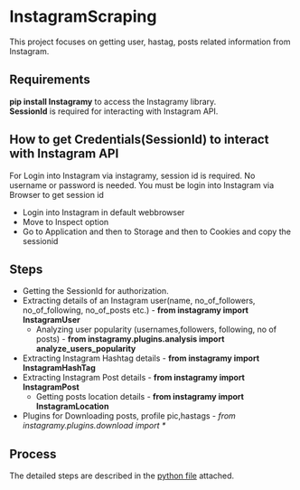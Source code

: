 # InstagramScraping

This project focuses on getting user, hastag, posts related information from Instagram. 

## Requirements
**pip install Instagramy** to access the Instagramy library.<br/> **SessionId** is required for interacting with Instagram API.

## How to get Credentials(SessionId) to interact with Instagram API

For Login into Instagram via instagramy, session id is required. No username or password is needed. You must be login into Instagram via Browser to get session id

- Login into Instagram in default webbrowser
- Move to Inspect option
- Go to Application and then to Storage and then to Cookies and copy the sessionid

## Steps
- Getting the SessionId for authorization. 
- Extracting details of an Instagram user(name, no_of_followers, no_of_following, no_of_posts etc.) - **from instagramy import InstagramUser**
  - Analyzing user popularity (usernames,followers, following, no of posts) - **from instagramy.plugins.analysis import analyze_users_popularity**
- Extracting Instagram Hashtag details - **from instagramy import InstagramHashTag**
- Extracting Instagram Post details - **from instagramy import InstagramPost**
  - Getting posts location details - **from instagramy import InstagramLocation**
- Plugins for Downloading posts, profile pic,hastags - **from instagramy.plugins.download import* \**

## Process
The detailed steps are described in the [python file](https://github.com/HarshineeRoopakula/Web-Scraping-Project/blob/main/Instagram%20Scraping/Instagram_Webscraping.ipynb) attached. 
